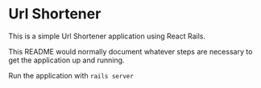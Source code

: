 # Url Shortener

This is a simple Url Shortener application using React Rails.

This README would normally document whatever steps are necessary to get the
application up and running.

Run the application with `rails server`
